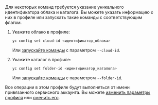 Для некоторых команд требуется указание уникального идентификатора облака и каталога. Вы можете указать информацию о них в профиле или запускать такие команды с соответствующим флагом.

1. Укажите облако в профиле:

    ```bash
    yc config set cloud-id <идентификатор_облака>
    ```

    Или [запускайте команды](../cli/concepts/index.md#manage-properties) с параметром `--cloud-id`.
1. Укажите каталог в профиле:

    ```bash
    yc config set folder-id <идентификатор_каталога>
    ```

    Или [запускайте команды](../cli/concepts/index.md#manage-properties) с параметром `--folder-id`.

Все операции в этом профиле будут выполняться от имени привязанного сервисного аккаунта. Вы можете [изменить параметры профиля](../cli/operations/profile/manage-properties.md) или [сменить его](../cli/operations/profile/profile-activate.md).
